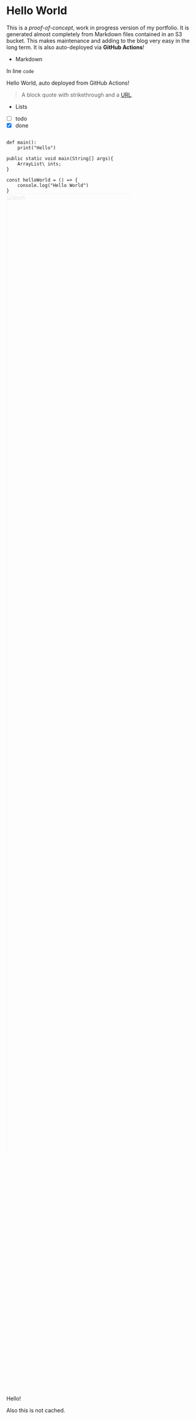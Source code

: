 # Hello World

This is a *proof-of-concept*, work in progress version of my portfolio. It is generated almost completely from Markdown files contained in an S3 bucket. This makes maintenance and adding to the blog very easy in the long term. It is also auto-deployed via **GitHub Actions**!

* Markdown

In line `code`

Hello World, auto deployed from GitHub Actions!

> A block quote with <Line>strikethrough</Line> and a [URL](https://reactjs.org).

* Lists
* [ ] todo
* [x] done

<Code language="python">
def main():
    print("Hello")
</Code>

<Code language="java">
public static void main(String[] args){
    ArrayList\<Integer\> ints;
}
</Code>

<Code language="javascript">
const helloWorld = () => {
    console.log("Hello World")
}
</Code>

<Image src='https://emil-soleymani-portfolio-markdown.s3.amazonaws.com/assets/images/awscert.png' alt='bruh' style='opacity: 0.1; width: 80%; margin-left: auto;'/>

Hello!

Also this is not cached.